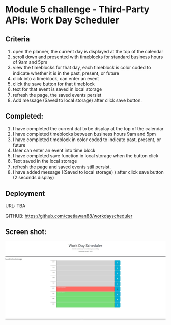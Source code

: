 # Module 5 challenge - Third-Party APIs: Work Day Scheduler

## Criteria
1) open the planner, the current day is displayed at the top of the calendar
2) scroll down and presented with timeblocks for standard business hours of 9am and 5pm
3) view the timeblocks for that day, each timeblock is color coded to indicate whether it is in the past, present, or future
4) click into a timeblock, can enter an event
5) click the save button for that timeblock
6) text for that event is saved in local storage
7) refresh the page, the saved events persist
8) Add message (Saved to local storage) after click save button.

## Completed:
1) I have completed the current dat to be display at the top of the calendar
2) I have completed timeblocks between business hours 9am and 5pm
3) I have completed timeblock in color coded to indicate past, present, or future
4) User can enter an event into time block
5) I have completed save function in local storage when the button click
6) Text saved in the local storage
7) refresh the page and saved events still persist.
8) I have added message ((Saved to local storage) ) after click save button (2 seconds display)


## Deployment
URL: TBA

GITHUB: https://github.com/csetiawan88/workdayscheduler

## Screen shot:
![Work Day Scheduler](./Assets/Screenshot.jpg)


